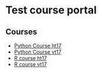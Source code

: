 # Test course portal

## Courses

- [Python Course ht17](PythonCourse/ht17/)
- [Python Course vt17](PythonCourse/vt17/)
- [R course ht17](Rcourse-ht17/)
- [R course vt17](Rcourse-vt17/)
